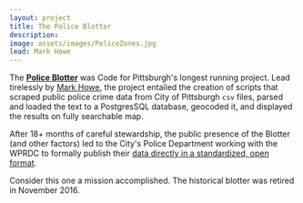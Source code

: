```yaml
---
layout: project
title: The Police Blotter
description: 
image: assets/images/PoliceZones.jpg
lead: Mark Howe
---
```


The [**Police Blotter**](https://codeforpittsburgh.github.io/PoliceBlotterDaily) was Code for Pittsburgh's longest running project. Lead tirelessly by [Mark Howe](https://twitter.com/mhowe0422), the project entailed the creation of scripts that scraped public police crime data from City of Pittsburgh `csv` files, parsed and loaded the text to a PostgresSQL database, geocoded it, and displayed the results on fully searchable map.

After 18+ months of careful stewardship, the public presence of the Blotter (and other factors) led to the City's Police Department working with the WPRDC to formally publish their [data directly in a standardized, open format](http://wprdc.org/crime/). 

Consider this one a mission accomplished. The historical blotter was retired in November 2016.
